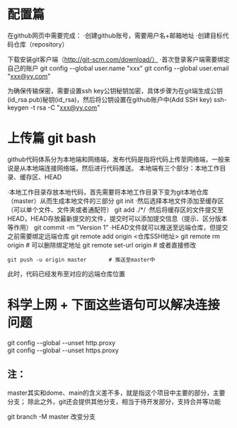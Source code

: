 # 配置篇
在github网页中需要完成：
·创建github账号，需要用户名+邮箱地址
·创建目标代码仓库（repository）

下载安装git客户端（http://git-scm.com/download/）
·首次登录客户端需要绑定自己的账户
	git config --global user.name "xxx"
	git config --global user.email "xxx@yy.com"

为确保传输保密，需要设置ssh key公钥秘钥加密，具体步骤为在git端生成公钥(id_rsa.pub)秘钥(id_rsa)，然后将公钥设置在github账户中(Add SSH key)
	ssh-keygen -t rsa -C "xxx@yy.com"

# 上传篇 git bash
github代码体系分为本地端和网络端，发布代码是指将代码上传至网络端，一般来说是从本地端连接网络端，然后进行代码推送。
本地端有三个部分：本地工作目录、缓存区、HEAD


·本地工作目录存放本地代码，首先需要将本地工作目录下变为git本地仓库（master）从而生成本地文件的三部分
	git init
·然后选择本地文件添加至缓存区（可以单个文件、文件夹或者通配符）
	git add ./*/<filename>
·然后将缓存区的文件提交至HEAD，HEAD存放最新提交的文件，提交时可以添加提交信息（提示、区分版本等作用）
	git commit -m "Version 1"
·HEAD文件就可以推送至远端仓库，但提交之前需要绑定远端仓库
	git remote add origin <仓库SSH地址>
	git remote rm origin		# 可以删除绑定地址
	git remote set-url origin <url>	# 或者直接修改 
	
	git push -u origin master		# 推送至master中
此时，代码已经发布至对应的远端仓库位置

# 科学上网 + 下面这些语句可以解决连接问题
git config --global --unset http.proxy  
git config --global --unset https.proxy


## 注：
master其实和dome、main的含义差不多，就是指这个项目中主要的部分，主要分支；
除此之外，git还会提供其他分支，相当于待开发部分，支持合并等功能

git branch -M master
改变分支
